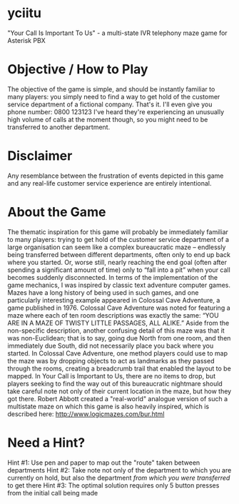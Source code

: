 # yciitu
"Your Call Is Important To Us" - a multi-state IVR telephony maze game for Asterisk PBX 

# Objective / How to Play
The objective of the game is simple, and should be instantly familiar to many players: you simply need to find a way to get hold of the customer service department of a fictional company. That's it. I'll even give you phone number: 
0800 123123
I've heard they're experiencing an unusually high volume of calls at the moment though, so you might need to be transferred to another department.

# Disclaimer
Any resemblance between the frustration of events depicted in this game and any real-life customer service experience are entirely intentional.

# About the Game
The thematic inspiration for this game will probably be immediately familiar to many players: trying to get hold of the customer service department of a large organisation can seem like a complex bureaucratic maze – endlessly being transferred between different departments, often only to end up back where you started. Or, worse still, nearly reaching the end goal (often after spending a significant amount of time) only to “fall into a pit” when your call becomes suddenly disconnected.
In terms of the implementation of the game mechanics, I was inspired by classic text adventure computer games. Mazes have a long history of being used in such games, and one particularly interesting example appeared in Colossal Cave Adventure, a game published in 1976. Colossal Cave Adventure was noted for featuring a maze where each of ten room descriptions was exactly the same: “YOU ARE IN A MAZE OF TWISTY LITTLE PASSAGES, ALL ALIKE.” Aside from the non-specific description, another confusing detail of this maze was that it was non-Euclidean; that is to say, going due North from one room, and then immediately due South, did not necessarily place you back where you started. In Colossal Cave Adventure, one method players could use to map the maze was by dropping objects to act as landmarks as they passed through the rooms, creating a breadcrumb trail that enabled the layout to be mapped. In Your Call is Important to Us, there are no items to drop, but players seeking to find the way out of this bureaucratic nightmare should take careful note not only of their current location in the maze, but how they got there. 
Robert Abbott created a "real-world" analogue version of such a multistate maze on which this game is also heavily inspired, which is described here: http://www.logicmazes.com/bur.html 

# Need a Hint?
Hint #1: Use pen and paper to map out the "route" taken between departments
Hint #2: Take note not only of the department to which you are currently on hold, but also the department *from which you were transferred* to get there
Hint #3: The optimal solution requires only 5 button presses from the initial call being made

